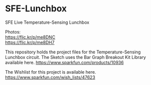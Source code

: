 SFE-Lunchbox
============

SFE Live Temperature-Sensing Lunchbox

Photos:  
https://flic.kr/p/me8DNC  
https://flic.kr/p/me8DH7  

This repository holds the project files for the Temperature-Sensing Lunchbox circuit.
The Sketch uses the Bar Graph Breakout Kit Library available here. https://www.sparkfun.com/products/10936

The Wishlist for this project is available here. https://www.sparkfun.com/wish_lists/47623

